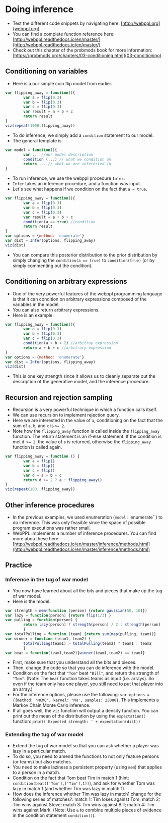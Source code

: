 # Doing inference 

- Test the different code snippets by navigating here: [http://webppl.org](webppl.org)
- You can find a complete function reference here: [http://webppl.readthedocs.io/en/master/](http://webppl.readthedocs.io/en/master/)
- Check out this chapter of the probmods book for more information: [https://probmods.org/chapters/03-conditioning.html](03-conditioning)

## Conditioning on variables 

- Here is a our simple coin flip model from earlier. 

```javascript
var flipping_away = function(){
		var a = flip(0.3)
		var b = flip(0.3)
		var c = flip(0.3)
		var result = a + b + c
		return result
}
viz(repeat(1000,flipping_away))
```

- To do inference, we simply add a `condition` statement to our model. 
- The general template is: 

```javascript
var model = function(){
		var ... //our model description
		condition (...) // what we condition on
		return ... // what we are interested in
}
```

- To run inference, we use the webppl procedure `Infer`. 
- `Infer` takes an inference procedure, and a function was input. 
- Let's see what happens if we condition on the fact that `a = true`.

```javascript
var flipping_away = function(){
		var a = flip(0.3)
		var b = flip(0.3)
		var c = flip(0.3)
		var result = a + b + c
		condition(a == true) //condition
		return result
}
var options = {method: 'enumerate'}
var dist = Infer(options, flipping_away)
viz(dist)
```

- You can compare this posterior distribution to the prior distribution by simply changing the `condition(a == true)` to `condition(true)` (or by simply commenting out the condition). 

## Conditioning on arbitrary expressions 

- One of the very powerful features of the webppl programming language is that it can condition on arbitrary expressions composed of the variables in the model. 
- You can also return arbitrary expressions. 
- Here is an example: 

```javascript
var flipping_away = function(){
		var a = flip(0.3)
		var b = flip(0.3)
		var c = flip(0.3)
		condition(a + b < 2) //arbitray expression
		return a + b + c //arbitrary expression
}
var options = {method: 'enumerate'}
var dist = Infer(options, flipping_away)
viz(dist)
```

- This is one key strength since it allows us to cleanly separate out the description of the generative model, and the inference procedure. 

## Recursion and rejection sampling

- Recursion is a very powerful technique in which a function calls itself. 
- We can use recursion to implement rejection query.
- Here we are interested in the value of `a`, conditioning on the fact that the sum of `a`, `b`, and `c` is `>= 2`.
- Note how the `flipping_away` function is called inside the `flipping_away` function. The return statement is an if-else statement. If the condition is met `d >= 2`, the value of `a` is returned, otherwise the `flipping_away` function is called again. 

```javascript
var flipping_away = function () {
		var a = flip()
		var b = flip()
		var c = flip()
		var d = a + b + c
		return d >= 2 ? a : flipping_away()
}
viz(repeat(100, flipping_away))
```

## Other inference procedures 

- In the previous examples, we used enumeration (`model: `enumerate``) to do inference. This was only feasible since the space of possible program executions was rather small. 
- WebPPL implements a number of inference procedures. You can find more abou these here: [http://webppl.readthedocs.io/en/master/inference/methods.html](http://webppl.readthedocs.io/en/master/inference/methods.html)

## Practice 

### Inference in the tug of war model

- You now have learned about all the bits and pieces that make up the tug of war model. 
- Here is the model: 

```javascript
var strength = mem(function (person) {return gaussian(50, 10)})
var lazy = function(person) {return flip(1/3) }
var pulling = function(person) {
		return lazy(person) ? strength(person) / 2 : strength(person) 
		}
var totalPulling = function (team) {return sum(map(pulling, team))}
var winner = function (team1, team2) {
		totalPulling(team1) > totalPulling(team2) ? team1 : team2
		}
var beat = function(team1,team2){winner(team1,team2) == team1}
```

- First, make sure that you understand all the bits and pieces. 
- Then, change the code so that you can do inference with the model. 
- Condition on the fact that `"Tom"` beat `"Bill"`, and return the strength of `"Tom"`. (Note: The `beat` function takes teams as input (i.e. arrays). So even if the team only has one player, you still need to put that player into an array.)
- For the inference options, please use the following: `var options = {{method: 'MCMC', kernel: 'MH', samples: 25000}`. This implements a Markov Chain Monte Carlo inference. 
- If all goes well, the `viz` function will output a density function. You can print out the mean of the distribution by using the `expectation()` function: `print('Expected strength: ' + expectation(dist))`

<!--
- SOLUTION:

 ```javascript
var model = function() {
	//MODEL
	var strength = mem(function (person) {return gaussian(50, 10)})
	var lazy = function(person) {return flip(1/3) }
	var pulling = function(person) {
		return lazy(person) ? strength(person) / 2 : strength(person) }
	var totalPulling = function (team) {return sum(map(pulling, team))}
	var winner = function (team1, team2) {
		totalPulling(team1) > totalPulling(team2) ? team1 : team2 }
	var beat = function(team1,team2){winner(team1,team2) == team1}
	
	//CONDITION	
	condition(beat(['Tom'], ['Steve','Bill']))
	
	//QUERY
	return strength('Tom')
}
var options = {method: 'MCMC', kernel: 'MH', samples: 25000}
var dist = Infer(options,
								 model)

viz(dist)
print('Expected strength: ' + expectation(dist))
``` -->

### Extending the tug of war model 

- Extend the tug of war model so that you can ask whether a player was lazy in a particular match. 
- To do so, you need to amend the functions to not only feature persons (or teams) but also matches. 
- You need to make laziness a persistent property (using `mem`) that applies to a person in a match. 
- Condition on the fact that Tom beat Tim in match 1 (hint: `condition(beat(['Tom'],['Tim'],1))`), and ask for whether Tom was lazy in match 1 (and whether Tim was lazy in match 1). 
- How does the inference whether Tim was lazy in match1 change for the following series of matches?: match 1: Tim loses against Tom; match 2: Tim wins against Steve; match 3: Tim wins against Bill; match 4: Tim wins against Mark. (Note: Use `&` to combine multiple pieces of evidence in the condition statement `condition()`).

<!-- 
- SOLUTION: 

```javascript

var model = function(){
	//MODEL 
	var strength = mem(function(person) {
		return gaussian(50, 10)
	})

	var lazy = mem(function(person, match) {
		return flip(0.3)
	})

	var pulling = function(person, match) {
		return lazy(person, match) ? strength(person) / 2 : strength(person) 
	}

	var totalPulling = function(team, match) {
		return sum(map(function(person) {
			return pulling(person, match)
		}, team))
	}

	var winner = function(team1, team2, match) {
		return totalPulling(team1, match) > totalPulling(team2, match) ? team1 : team2
	}

	var beat = function(team1,team2, match) {
		return winner(team1,team2, match) == team1
	}
	
	// CONDITION 
	condition(
		beat(['Tom'],['Tim'],1) & 
		beat(['Tim'],['Steve'],2) &
		beat(['Tim'],['Bill'],3) &
		beat(['Tim'],['Mark'],4)
	)

	//QUERY 
	return lazy('Tim',1)
}
var options = {method: 'MCMC', kernel: 'MH', samples: 25000}
var dist = Infer(options,model)

viz(dist)
```
 -->